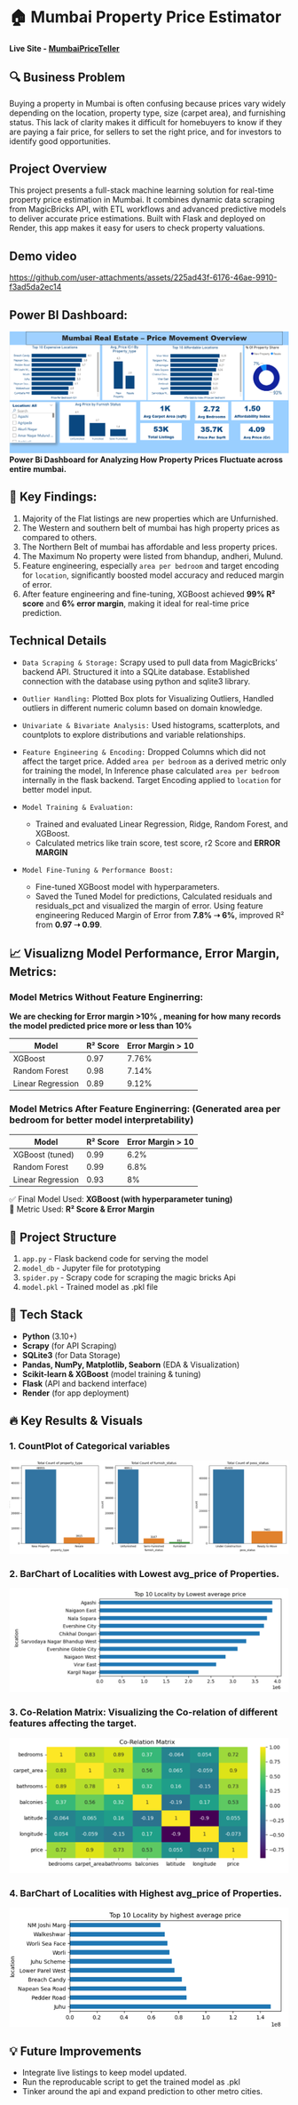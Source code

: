 # 🏠 Mumbai Property Price Estimator
#### Live Site - [MumbaiPriceTeller](https://mumbaipriceteller.onrender.com)

## 🔍 Business Problem
Buying a property in Mumbai is often confusing because prices vary widely depending on the location, property type, size (carpet area), and furnishing status. This lack of clarity makes it difficult for homebuyers to know if they are paying a fair price, for sellers to set the right price, and for investors to identify good opportunities.

## Project Overview
This project presents a full-stack machine learning solution for real-time property price estimation in Mumbai. It combines dynamic data scraping from MagicBricks API, with ETL workflows and advanced predictive models to deliver accurate price estimations. Built with Flask and deployed on Render, this app makes it easy for users to check property valuations.

## Demo video
https://github.com/user-attachments/assets/225ad43f-6176-46ae-9910-f3ad5da2ec14

## Power BI Dashboard:
![dashboard](assets/dashboard.png)
**Power Bi Dashboard for Analyzing How Property Prices Fluctuate across entire mumbai.**

## 🧠 Key Findings: 
1. Majority of the Flat listings are new properties which are Unfurnished.
2. The Western and southern belt of mumbai has high property prices as compared to others.
3. The Northern Belt of mumbai has affordable and less property prices.
4. The Maximum No property were listed from bhandup, andheri, Mulund.
5. Feature engineering, especially `area per bedroom` and target encoding for `location`, significantly boosted model accuracy and reduced margin of error.  
6. After feature engineering and fine-tuning, XGBoost achieved **99% R² score** and **6% error margin**, making it ideal for real-time price prediction.


## Technical Details

- `Data Scraping & Storage:` Scrapy used to pull data from MagicBricks’ backend API. Structured it into a SQLite database. Established connection with the database using python and sqlite3 library.

- `Outlier Handling:` Plotted Box plots for Visualizing Outliers, Handled outliers in different numeric column based on domain knowledge.

- `Univariate & Bivariate Analysis:` Used histograms, scatterplots, and countplots to explore distributions and variable relationships.

- `Feature Engineering & Encoding:` Dropped Columns which did not affect the target price. Added `area per bedroom` as a derived metric only for training the model, In Inference phase calculated `area per bedroom` internally in the flask backend. Target Encoding applied to `location` for better model input.

- `Model Training & Evaluation:`  
  - Trained and evaluated Linear Regression, Ridge, Random Forest, and XGBoost.  
  - Calculated metrics like train score, test score, r2 Score and **ERROR MARGIN**

- `Model Fine-Tuning & Performance Boost:`
  - Fine-tuned XGBoost model with hyperparameters.
  - Saved the Tuned Model for predictions, Calculated residuals and residuals_pct and visualized the margin of error. Using feature engineering Reduced Margin of Error from **7.8% ➝ 6%**, improved R² from **0.97 ➝ 0.99**.

## 📈 Visualizng Model Performance, Error Margin, Metrics:

### Model Metrics Without Feature Enginerring:
**We are checking for Error margin >10% , meaning for how many records the model predicted price more or less than 10%**

| Model              | R² Score | Error Margin > 10| 
|--------------------|----------|---------------   |
| XGBoost            | 0.97     | 7.76%            |
| Random Forest      | 0.98     | 7.14%            |
| Linear Regression  | 0.89     | 9.12%            |


### Model Metrics After Feature Enginerring: (Generated area per bedroom for better model interpretability) 

| Model              | R² Score | Error Margin > 10|
|--------------------|----------|----------------  |
| XGBoost (tuned)    | 0.99     | 6.2%               |
| Random Forest      | 0.99     | 6.8%               |
| Linear Regression  | 0.93     | 8%               | 

✅ Final Model Used: **XGBoost (with hyperparameter tuning)**  
🎯 Metric Used: **R² Score & Error Margin**

## 📂 Project Structure
1. `app.py` - Flask backend code for serving the model
2. `model_db` - Jupyter file for prototyping 
3. `spider.py` - Scrapy code for scraping the magic bricks Api
4. `model.pkl` - Trained model as .pkl file

## 🧱 Tech Stack

- **Python** (3.10+)
- **Scrapy** (for API Scraping)
- **SQLite3** (for Data Storage)
- **Pandas, NumPy, Matplotlib, Seaborn** (EDA & Visualization)
- **Scikit-learn & XGBoost** (model training & tuning)
- **Flask** (API and backend interface)
- **Render** (for app deployment)


## 🔥 Key Results & Visuals

### 1. CountPlot of Categorical variables   
![Count plot](assets/count.png)

### 2. BarChart of Localities with Lowest avg_price of Properties.   
![Barchart](assets/low_avg.png)

### 3. Co-Relation Matrix: Visualizing the Co-relation of different features affecting the target.
![Heatmaps](assets/corelation.png)

### 4. BarChart of Localities with Highest avg_price of Properties.  
![Barchart](assets/high_avg.png)


## 💡 Future Improvements

- Integrate live listings to keep model updated.
- Run the reproducable script to get the trained model as .pkl
- Tinker around the api and expand prediction to other metro cities.

